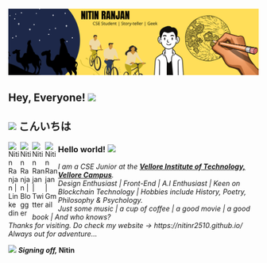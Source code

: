![header image for readme file](https://github.com/NitinR2510/AboutMe/blob/master/main.png?raw=true)

## Hey, Everyone! <img src="https://github.com/NitinR2510/NitinR2510/blob/master/img/calvin.gif?raw=true" width="100px"> 
## <img src="https://github.com/NitinR2510/NitinR2510/blob/master/img/calvin-and-hobbes-clipart-free-3.png?raw=true" width="90px"> こんいちは      
<a href="https://in.linkedin.com/in/nitin-ranjan-here">
    <img align="left" alt="Nitin Ranjan | Linkedin" width="24px" src="https://github.com/NitinR2510/NitinR2510/blob/master/img/linkedin.jpg?raw=true" />
  </a>
  <a href="https://felicityflows.blogspot.com">
    <img align="left" alt="Nitin Ranjan | Blogger" width="24px" src="https://github.com/NitinR2510/NitinR2510/blob/master/img/blogger.png?raw=true" />
  </a>
  <a href="https://twitter.com/AgainNitinR">
    <img align="left" alt="Nitin Ranjan | Twitter" width="26px" src="https://github.com/NitinR2510/NitinR2510/blob/master/img/Twitter_Bird.svg.png?raw=true" />
  </a>
  <a href="mailto:nitin.ranjan2510@gmail.com">
    <img align="left" alt="Nitin Ranjan | Gmail" width="26px" src="https://github.com/NitinR2510/NitinR2510/blob/master/img/gmail.png?raw=true" />
  </a>

### Hello world!&nbsp;<img src="https://github.com/NitinR2510/NitinR2510/blob/master/img/earth.gif?raw=true" width="50px"> 

<p>
  <em>
    I am a CSE Junior at the <a href="https://vit.ac.in/"> <b>Vellore Institute of Technology, Vellore Campus</b></a>.<br>
    Design Enthusiast | Front-End | A.I Enthusiast | Keen on Blockchain Technology | Hobbies include History, Poetry, Philosophy & Psychology.<br>
    Just some music | a cup of coffee | a good movie | a good book | And who knows? <br>
    Thanks for visiting. Do check my website -> https://nitinr2510.github.io/<br>
    Always out for adventure...
   </em>  
</p>
<img src="https://github.com/NitinR2510/NitinR2510/blob/master/img/calvin-hobbes-downunder.jpg?raw=true" width="600px">
<b><em>Signing off, </em></b>
<b>Nitin</b><br>
